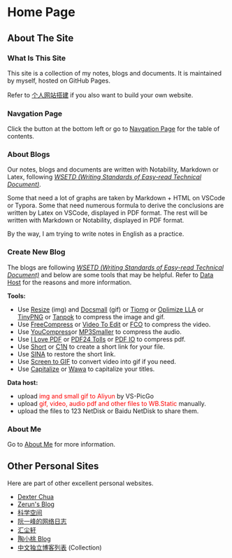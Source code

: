 # Home Page

## About The Site

### What Is This Site

This site is a collection of my notes, blogs and documents. It is maintained by myself, hosted on GitHub Pages. 

Refer to [个人网站搭建](Blogs\Mixed\个人网站搭建.md) if you also want to build your own website.

### Navgation Page

Click the button at the bottom left or go to [Navgation Page](_sidebar.md) for the table of contents.

### About Blogs

Our notes, blogs and documents are written with Notability, Markdown or Latex, following [*WSETD (Writing Standards of Easy-read Technical Document)*](Projects\WSETD\OutlineOfWSETD.md). 

Some that need a lot of graphs are taken by Markdown + HTML on VSCode or Typora. Some that need numerous formula to derive the conclusions are written by Latex on VSCode, displayed in PDF format. The rest will be written with Markdown or Notability, displayed in PDF format. 

By the way, I am trying to write notes in English as a practice.

### Create New Blog

The blogs are following [*WSETD (Writing Standards of Easy-read Technical Document)*](Projects\WSETD\OutlineOfWSETD.md) and below are some tools that may be helpful. Refer to [Data Host](Blogs\SiteFeatures\Data%20Host.md) for the reasons and more information.

**Tools:**
- Use [Resize](https://bulkresizephotos.com/zh?preset=true&type=filesize&filesize=80000) (img) and [Docsmall](https://docsmall.com/gif-compress) (gif) <span class='script'>or [Tiomg](https://tiomg.org/compress-image) or [Oplimize LLA](https://imagecompressor.com) or [TinyPNG](https://tinypng.com/) or [Tanpok](https://tool.tanpok.com/#/ImgCompress)</span> to compress the image and gif.
- Use [FreeCompress](https://freecompress.com/) <span class='script'>or [Video To Edit](https://www.video2edit.com) or [FCO](https://compress-video.file-converter-online.com/#google_vignette)</span> to compress the video.
- Use [YouCompress](https://www.youcompress.com/)<span class='script'>or [MP3Smaller](https://www.mp3smaller.com/)</span> to compress the audio.
- Use [I Love PDF](https://www.ilovepdf.com/) <span class='script'> or [PDF24 Tolls](https://tools.pdf24.org/zh/compress-pdf) or [PDF IO](https://pdf.io/compress/)</span> to compress pdf.
- Use<!--   [C1N](https://www.c1n.cn/) or --> [Short](https://d.igdu.xyz/)<span class='script'> or [C1N](https://www.c1n.cn/)</span> to create a short link for your file.
- Use [SINA](https://www.sina.lt/restore.html) to restore the short link.
- Use [Screen to GIF]() to convert video into gif if you need.
- Use [Capitalize](https://capitalizemytitle.com/style/APA/) <span class='script'>or [Wawa](https://www.iamwawa.cn/daxiaoxie.html)</span> to capitalize your titles.

**Data host:**
- upload <span style="color:red">img and small gif to Aliyun</span> by VS-PicGo
- upload <span style="color:red">gif, video, audio pdf and other files to WB.Static</span> manually. <span style="color:red">
- upload the files to 123 NetDisk or Baidu NetDisk to share them.


### About Me

Go to [About Me](README.md) for more information.


## Other Personal Sites

Here are part of other excellent personal websites.


- [Dexter Chua](https://dec41.user.srcf.net/)
- [Zerun's Blog](https://blog.zeruns.tech/category/%E5%AD%A6%E4%B9%A0%E7%AC%94%E8%AE%B0/)
- [科学空间](https://spaces.ac.cn/archives/1615)
- [阮一峰的网络日志](https://www.ruanyifeng.com/blog/developer/)
- [汇尘轩](https://kirigaya.cn/home)
- [陶小桃 Blog](https://www.52txr.cn/)
- [中文独立博客列表](https://github.com/timqian/chinese-independent-blogs) (Collection) 
